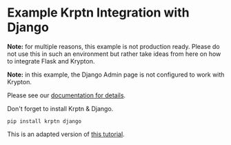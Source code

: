 # Example Krptn Integration with Django

**Note:** for multiple reasons, this example is not production ready. Please do not use this in such an environment but rather take ideas from here on how to integrate Flask and Krypton.

**Note:** in this example, the Django Admin page is not configured to work with Krypton.

Please see our [documentation for details](https://docs.krptn.dev/).

Don't forget to install Krptn & Django.

```shell
pip install krptn django
```

This is an adapted version of [this tutorial](https://learndjango.com/tutorials/django-login-and-logout-tutorial).
